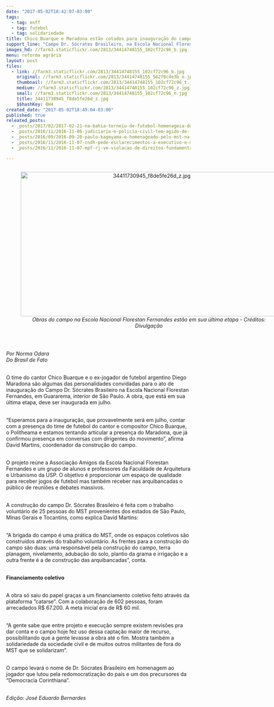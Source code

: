 ```yaml
---
date: "2017-05-02T18:42:07-03:00"
tags:
  - tag: enff
  - tag: futebol
  - tag: solidariedade
title: Chico Buarque e Maradona estão cotados para inauguração do campo de futebol do MST
support_line: "Campo Dr. Sócrates Brasileiro, na Escola Nacional Florestan Fernandes, deve receber primeiro jogo em julho"
images_hd: //farm3.staticflickr.com/2813/34414748155_102cf72c96_b.jpg
menu: reforma agrária
layout: post
files:
  - link: //farm3.staticflickr.com/2813/34414748155_102cf72c96_b.jpg
    original: //farm3.staticflickr.com/2813/34414748155_562f8c4e3b_o.jpg
    thumbnail: //farm3.staticflickr.com/2813/34414748155_102cf72c96_t.jpg
    medium: //farm3.staticflickr.com/2813/34414748155_102cf72c96_z.jpg
    small: //farm3.staticflickr.com/2813/34414748155_102cf72c96_n.jpg
    title: 34411730945_f8de5fe26d_z.jpg
    $$hashKey: 0H4
created_date: "2017-05-02T18:49:04-03:00"
published: true
releated_posts:
  - _posts/2017/02/2017-02-21-na-bahia-torneio-de-futebol-homenageia-dorothy-stang.md
  - _posts/2016/11/2016-11-06-judiciario-e-policia-civil-tem-agido-de-forma-parcial-para-criminalizar-a-luta-afirmam-advogados.md
  - _posts/2016/09/2016-09-20-paulo-kageyama-e-homenageado-pelo-mst-na-escola-florestan-fernandes.md
  - _posts/2016/11/2016-11-07-cndh-pede-esclarecimentos-a-executivo-e-ministerio-publico-sobre-acao-policial-da-operacao-castra.md
  - _posts/2016/11/2016-11-07-mpf-rj-ve-violacao-de-direitos-fundamentais-em-acao-da-policia-na-enff.md

---
```

<div style="text-align:center">
<figure class="image" style="display:inline-block"><img alt="34411730945_f8de5fe26d_z.jpg" height="394" src="//farm3.staticflickr.com/2813/34414748155_102cf72c96_b.jpg" width="700" />
<figcaption><em>Obras do campo na Escola Nacional Florestan Fernandes est&atilde;o em sua &uacute;ltima etapa - Cr&eacute;ditos: Divulga&ccedil;&atilde;o</em></figcaption>
</figure>
</div>

<p>&nbsp;</p>

<p><em>Por Norma Odara<br />
Do Brasil de Fato</em></p>

<p><br />
O time do cantor Chico Buarque e o ex-jogador de futebol argentino Diego Maradona s&atilde;o algumas das personalidades convidadas para o ato de inaugura&ccedil;&atilde;o do Campo Dr. S&oacute;crates Brasileiro na Escola Nacional Florestan Fernandes, em Guararema, interior de S&atilde;o Paulo. A obra, que est&aacute; em sua &uacute;ltima etapa, deve ser inaugurada em julho.&nbsp;</p>

<p><br />
&ldquo;Esperamos para a inaugura&ccedil;&atilde;o, que provavelmente ser&aacute; em julho, contar com a presen&ccedil;a do time de futebol do cantor e compositor Chico Buarque, o Politheama e estamos tentando articular a presen&ccedil;a do Maradona, que j&aacute; confirmou presen&ccedil;a em conversas com dirigentes do movimento&rdquo;, afirma David Martins, coordenador da constru&ccedil;&atilde;o do campo.&nbsp;</p>

<p><br />
O projeto re&uacute;ne a Associa&ccedil;&atilde;o Amigos da Escola Nacional Florestan Fernandes e um grupo de alunos e professores da Faculdade de Arquitetura e Urbanismo da USP. O objetivo &eacute; proporcionar um espa&ccedil;o de qualidade para receber jogos de futebol mas tamb&eacute;m receber nas arquibancadas o p&uacute;blico de reuni&otilde;es e debates massivos.&nbsp;</p>

<p><br />
A constru&ccedil;&atilde;o do campo Dr. S&oacute;crates Brasileiro &eacute; feita com o trabalho volunt&aacute;rio de 25 pessoas do MST provenientes dos estados de S&atilde;o Paulo, Minas Gerais e Tocantins, como explica David Martins:</p>

<p><br />
&ldquo;A brigada do campo &eacute; uma pr&aacute;tica do MST, onde os espa&ccedil;os coletivos s&atilde;o constru&iacute;dos atrav&eacute;s do trabalho volunt&aacute;rio. As frentes para a constru&ccedil;&atilde;o do campo s&atilde;o duas: uma respons&aacute;vel pela constru&ccedil;&atilde;o do campo, terra planagem, nivelamento, aduba&ccedil;&atilde;o do solo, plantio da grama e irriga&ccedil;&atilde;o e a outra frente &eacute; a de constru&ccedil;&atilde;o das arquibancadas&rdquo;, conta.</p>

<p><br />
<strong>Financiamento coletivo</strong></p>

<p><br />
A obra s&oacute; saiu do papel gra&ccedil;as a um financiamento coletivo feito atrav&eacute;s da plataforma &ldquo;catarse&rdquo;. Com a colabora&ccedil;&atilde;o de 602 pessoas, foram arrecadados R$ 67.200. A meta inicial era de R$ 60 mil.&nbsp;</p>

<p><br />
&ldquo;A gente sabe que entre projeto e execu&ccedil;&atilde;o sempre existem revis&otilde;es pra dar conta e o campo hoje fez uso dessa capta&ccedil;&atilde;o maior de recurso, possibilitando que a gente levasse a obra at&eacute; o fim. Mostra tamb&eacute;m a solidariedade da sociedade civil e de muitos outros militantes de fora do MST que se solidarizam&rdquo;.&nbsp;</p>

<p><br />
O campo levar&aacute; o nome de Dr. S&oacute;crates Brasileiro em homenagem ao jogador que lutou pela redomocratiza&ccedil;&atilde;o do pa&iacute;s e um dos precursores da &ldquo;Democracia Corinthiana&rdquo;.</p>

<p><br />
<em>Edi&ccedil;&atilde;o: Jos&eacute; Eduardo Bernardes</em></p>
